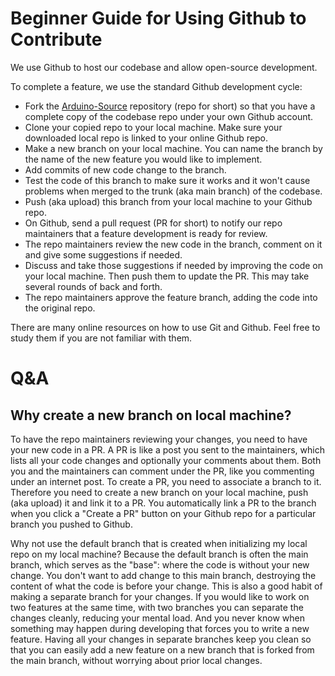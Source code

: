 # Beginner Guide for Using Github to Contribute

We use Github to host our codebase and allow open-source development.

To complete a feature, we use the standard Github development cycle:
- Fork the [Arduino-Source](https://github.com/PokemonAutomation/Arduino-Source/tree/main/SerialPrograms/Source) repository (repo for short) so that you have a complete copy of the codebase repo under your own Github account.
- Clone your copied repo to your local machine. Make sure your downloaded local repo is linked to your online Github repo.
- Make a new branch on your local machine. You can name the branch by the name of the new feature you would like to implement.
- Add commits of new code change to the branch.
- Test the code of this branch to make sure it works and it won't cause problems when merged to the trunk (aka main branch) of the codebase.
- Push (aka upload) this branch from your local machine to your Github repo.
- On Github, send a pull request (PR for short) to notify our repo maintainers that a feature development is ready for review.
- The repo maintainers review the new code in the branch, comment on it and give some suggestions if needed.
- Discuss and take those suggestions if needed by improving the code on your local machine. Then push them to update the PR. This may take several rounds of back and forth.
- The repo maintainers approve the feature branch, adding the code into the original repo.

There are many online resources on how to use Git and Github. Feel free to study them if you are not familiar with them.

# Q&A

## Why create a new branch on local machine?

To have the repo maintainers reviewing your changes, you need to have your new code in a PR. A PR is like a post you sent to the maintainers, which lists all your code changes and optionally your comments about them. Both you and the maintainers can comment under the PR, like you commenting under an internet post. To create a PR, you need to associate a branch to it. Therefore you need to create a new branch on your local machine, push (aka upload) it and link it to a PR. You automatically link a PR to the branch when you click a "Create a PR" button on your Github repo for a particular branch you pushed to Github.

Why not use the default branch that is created when initializing my local repo on my local machine? Because the default branch is often the main branch, which serves as the "base": where the code is without your new change. You don't want to add change to this main branch, destroying the content of what the code is before your change.
This is also a good habit of making a separate branch for your changes. If you would like to work on two features at the same time, with two branches you can separate the changes cleanly, reducing your mental load. And you never know when something may happen during developing that forces you to write a new feature. Having all your changes in separate branches keep you clean so that you can easily add a new feature on a new branch that is forked from the main branch, without worrying about prior local changes.